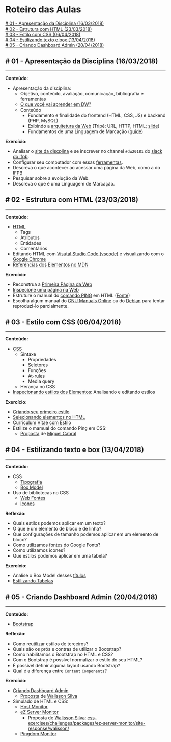 # Roteiro das Aulas

[\# 01 - Apresentação da Disciplina (16/03/2018)](#-01---apresentação-da-disciplina-16032018)<br>
[\# 02 - Estrutura com HTML (23/03/2018)](#-02---estrutura-com-html-23032018)<br>
[\# 03 - Estilo com CSS (06/04/2018)](#-03---estilo-com-css-06042018)<br>
[\# 04 - Estilizando texto e box (13/04/2018)](#-04---estilizando-texto-e-box-13042018)<br>
[\# 05 - Criando Dashboard Admin (20/04/2018)](#-05---criando-dashboard-admin-20042018)<br>

## \# 01 - Apresentação da Disciplina (16/03/2018)
---

**Conteúdo:**
- Apresentação da disciplina:
  - Objetivo, conteúdo, avaliação, comunicação, bibliografia e ferramentas
  - [O que você vai aprender em DW?](http://slides.com/luizcarlos/o-que-vou-aprender-em-dw#/)
  - Conteúdo
    - Fundamento e finalidade do frontend (HTML, CSS, JS) e backend (PHP, MySQL)
    - Exibindo a [arquitetura da Web](https://www.youtube.com/watch?v=guvsH5OFizE) (Tripé: URL, HTTP, HTML; [slide](https://ifpb.github.io/web-guide/slides/web.pdf))
    - Fundamentos de uma Linguagem de Marcação ([guide](https://ifpb.github.io/html-guide/markup/))

**Exercício:**
* Analisar o [site da discplina](https://ifpb.github.io/lm/) e se inscrever no channel `#dw20181` do [slack do ifpb](https://ifpb.slack.com).
* Configurar seu computador com essas [ferramentas](TOOLS.md).
* Descreva o que acontecer ao acessar uma página da Web, como a do [IFPB](http://www.ifpb.edu.br)
* Pesquisar sobre a evolução da Web.
* Descreva o que é uma Linguagem de Marcação.

## \# 02 - Estrutura com HTML (23/03/2018)
---

**Conteúdo:**
- [HTML](https://ifpb.github.io/html-guide/html/)
  - Tags
  - Atributos
  - Entidades
  - Comentários
- Editando HTML com [Visutal Studio Code (vscode)](http://code.visualstudio.com) e visualizando com o [Google Chrome](https://www.google.com/chrome/)
- [Referências dos Elementos no MDN](https://developer.mozilla.org/en-US/docs/Web/HTML/Element/)

**Exercício:**
* Reconstrua a [Primeira Página da Web](https://ifpb.github.io/html-exercises/html/first-web-page/)
* [Inspecione uma página na Web](https://ifpb.github.io/html-exercises/html/inspect-page/)
* Estruture o manual do [comando PING](https://ifpb.github.io/html-exercises/html/man-ping/) em HTML ([Fonte](https://linux.die.net/man/8/ping))
* Escolha algum manual do [GNU Manuals Online](https://www.gnu.org/manual/manual.html) ou do [Debian](https://www.debian.org/doc/) para tentar reproduzi-lo parcialmente.

## \# 03 - Estilo com CSS (06/04/2018)
---

**Conteúdo:**
- [CSS](https://ifpb.github.io/css-guide/css/)
  - Sintaxe
    - Propriedades
    - Seletores
    - Funções
    - At-rules
    - Media query
  - Herança no CSS
- [Inspecionando estilos dos Elementos](https://developers.google.com/web/tools/chrome-devtools/inspect-styles/): Analisando e editando estilos

**Exercício:**
* [Criando seu primeiro estilo](https://ifpb.github.io/css-exercises/css/hello-world-css/)
* [Selecionando elementos no HTML](https://ifpb.github.io/css-exercises/css/selector-css/)
* [Curriculum Vitae com Estilo](https://ifpb.github.io/css-exercises/css/curriculum-style-text/)
* Estilize o mamual do comando Ping em CSS:
  * [Proposta](https://ifpb.github.io/css-exercises/css/man-ping/) de [Miguel Cabral](https://github.com/BelarminoM)

## \# 04 - Estilizando texto e box (13/04/2018)
---

**Conteúdo:**
- CSS
  - [Tipografia](https://ifpb.github.io/css-guide/css/typography.html)
  - [Box Model](https://ifpb.github.io/css-guide/css/box-model.html)
- Uso de bibliotecas no CSS
  - [Web Fontes](https://ifpb.github.io/css-guide/css/web-font.html)
  - [Ícones](https://ifpb.github.io/css-guide/css/icon.html)

**Reflexão:**

* Quais estilos podemos aplicar em um texto?
* O que é um elemento de bloco e de linha?
* Que configurações de tamanho podemos aplicar em um elemento de bloco?
* Como utilizamos fontes do Google Fonts?
* Como utilizamos ícones?
* Que estilos podemos aplicar em uma tabela?

**Exercício:**
* Analise o Box Model desses [títulos](https://ifpb.github.io/css-guide/css/box-model/index.html)
* [Estilizando Tabelas](https://ifpb.github.io/css-exercises/css/table-css/)

## \# 05 - Criando Dashboard Admin (20/04/2018)
---

**Conteúdo:**
- [Bootstrap](https://ifpb.github.io/css-guide/packages/bootstrap/)

**Reflexão:**
* Como reutilizar estilos de terceiros?
* Quais são os prós e contras de utilizar o Bootstrap?
* Como habilitamos o Bootstrap no HTML e CSS?
* Com o Bootstrap é possível normalizar o estilo do seu HTML?
* É possível definir alguma layout usando Bootstrap?
* Qual é a diferença entre `Content`  `Components`?

**Exercício:**
* [Criando Dashboard Admin](https://ifpb.github.io/css-exercises/packages/bootstrap/dashboard-admin/)
  * [Proposta](https://ifpb.github.io/css-exercises/packages/bootstrap/dashboard-admin/ample-admin-walisson) de [Walisson Silva](https://github.com/walissonsilva)
* Simulado de HTML e CSS:
  * [Host Monitor](https://ifpb.github.io/css-exercises/challenges/packages/host-monitor/)
  * [eZ Server Monitor](https://ifpb.github.io/css-exercises/challenges/packages/ez-server-monitor/)
    * Proposta de [Walisson Silva](https://github.com/walissonsilva): [css-exercises/challenges/packages/ez-server-monitor/site-response/walisson/](https://ifpb.github.io/css-exercises/challenges/packages/ez-server-monitor/site-response/walisson/)
  * [Pingdom Monitor](https://ifpb.github.io/css-exercises/challenges/packages/pingdom-monitor/)

<!-- 
## \# 06 - Avalição de HTML e CSS (27/04/2018)
---

> Todos os detalhes da avaliação estão disponíveis nesta [página](../exams/prova-html-css/)

> Além da avaliação será divulgado o critério de avaliação do [Projeto Final](../exams/projeto.md)

## \# 07 - Introdução ao Javascript (//2018)
---

**Conteúdo:**
- Formulário

**Reflexão:**

**Exercício:**

## \# 08 - Geração Dinâmica com JS (//2018)
---

**Conteúdo:**

**Reflexão:**

**Exercício:**

## \# 09 - Consumindo JSON e Pacotes JS (//2018)
---

**Conteúdo:**

**Reflexão:**

**Exercício:**


## \# 10 - Simulado de Javascript (//2018)
---

**Conteúdo:**

**Reflexão:**

**Exercício:**

## \# 11 - Avaliação de JS (//2018)
---

> Todos os detalhes da avaliação estão disponíveis nesta [página](../exams/prova-js/)

> Além da avaliação será divulgado o critério de avaliação do [Projeto Final](../exams/projeto.md)

## \# 12 - Fundamentos do PHP (//2018)
---

**Conteúdo:**

**Reflexão:**

**Exercício:**

## \# 13 - APIs em PHP (//2018)
---

**Conteúdo:**

**Reflexão:**

**Exercício:**

## \# 14 - Acompanhamento de Projetos (//2018)
---

**Conteúdo:**

**Reflexão:**

**Exercício:**

## \# 15 - API dos Projetos (//2018)
---

**Conteúdo:**

**Reflexão:**

**Exercício:**

## \# 16 - MySQL & PHP PDO (//2018)
---

**Conteúdo:**

**Reflexão:**

**Exercício:**

## \# 17 -  (//2018)
---

**Conteúdo:**

**Reflexão:**

**Exercício:**

## \# 18 -  (//2018)
---

**Conteúdo:**

**Reflexão:**

**Exercício:**

## \# 19 -  (//2018)
---

**Conteúdo:**

**Reflexão:**

**Exercício:**

## \# 20 - Prova e Projeto Final (//2018)
---

 -->